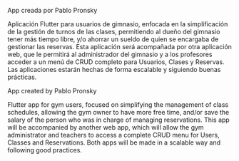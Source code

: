 App creada por Pablo Pronsky

Aplicación Flutter para usuarios de gimnasio, enfocada en la simplificación de la gestión de turnos de las clases,
permitiendo al dueño del gimnasio tener más tiempo libre, y/o ahorrar un sueldo de quien se encargaba de gestionar las reservas.
Esta aplicación será acompañada por otra aplicación web, que le permitirá al administrador del gimnasio y a los profesores acceder 
a un menú de CRUD completo para Usuarios, Clases y Reservas.
Las aplicaciones estarán hechas de forma escalable y siguiendo buenas prácticas.


App created by Pablo Pronsky

Flutter app for gym users, focused on simplifying the management of class schedules,
allowing the gym owner to have more free time, and/or save the salary of the person who was in charge of managing reservations.
This app will be accompanied by another web app, which will allow the gym administrator and teachers to access a complete CRUD
menu for Users, Classes and Reservations.
Both apps will be made in a scalable way and following good practices.